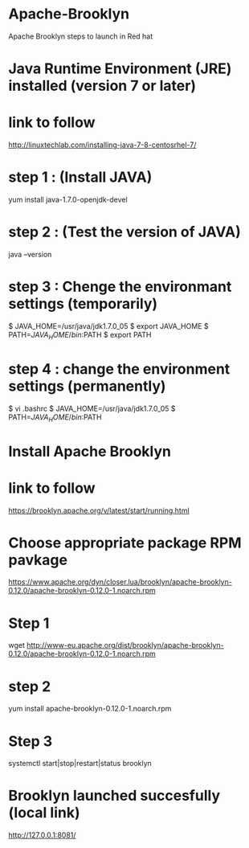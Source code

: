 # Apache-Brooklyn
Apache Brooklyn steps to launch in Red hat

#  Java Runtime Environment (JRE) installed (version 7 or later)
# link to follow
http://linuxtechlab.com/installing-java-7-8-centosrhel-7/

# step 1 : (Install JAVA)
yum install java-1.7.0-openjdk-devel

# step 2 : (Test the version of JAVA)
java –version

# step 3 : Chenge the environmant settings (temporarily)
$ JAVA_HOME=/usr/java/jdk1.7.0_05
$ export JAVA_HOME
$ PATH=$JAVA_HOME/bin:$PATH
$ export PATH

# step 4 : change the environment settings (permanently)
$ vi .bashrc
$ JAVA_HOME=/usr/java/jdk1.7.0_05
$ PATH=$JAVA_HOME/bin:$PATH



# Install Apache Brooklyn
# link to follow
https://brooklyn.apache.org/v/latest/start/running.html

# Choose appropriate package RPM pavkage  
https://www.apache.org/dyn/closer.lua/brooklyn/apache-brooklyn-0.12.0/apache-brooklyn-0.12.0-1.noarch.rpm

# Step 1
wget http://www-eu.apache.org/dist/brooklyn/apache-brooklyn-0.12.0/apache-brooklyn-0.12.0-1.noarch.rpm 

# step 2 
yum install apache-brooklyn-0.12.0-1.noarch.rpm

# Step 3
systemctl start|stop|restart|status brooklyn 

# Brooklyn launched succesfully (local link)
http://127.0.0.1:8081/

